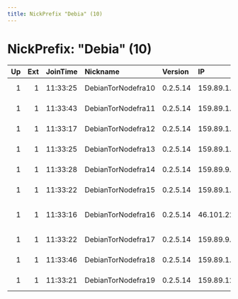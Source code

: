 ```yaml
---
title: NickPrefix "Debia" (10)
---
```


# NickPrefix: "Debia" (10)

|   Up |   Ext | JoinTime   | Nickname           | Version   | IP             | AS                  | CC   |   ORp |   Dirp | OS    | Contact                     |   eFamMembers |
|-----:|------:|:-----------|:-------------------|:----------|:---------------|:--------------------|:-----|------:|-------:|:------|:----------------------------|--------------:|
|    1 |     1 | 11:33:25   | DebianTorNodefra10 | 0.2.5.14  | 159.89.1.251   | None                | us   |  9001 |   9030 | Linux | Person somebody@example.com |             1 |
|    1 |     1 | 11:33:43   | DebianTorNodefra11 | 0.2.5.14  | 159.89.1.108   | None                | us   |  9001 |   9030 | Linux | Person somebody@example.com |             1 |
|    1 |     1 | 11:33:17   | DebianTorNodefra12 | 0.2.5.14  | 159.89.1.86    | None                | us   |  9001 |   9030 | Linux | Person somebody@example.com |             1 |
|    1 |     1 | 11:33:25   | DebianTorNodefra13 | 0.2.5.14  | 159.89.1.238   | None                | us   |  9001 |   9030 | Linux | Person somebody@example.com |             1 |
|    1 |     1 | 11:33:28   | DebianTorNodefra14 | 0.2.5.14  | 159.89.9.25    | None                | us   |  9001 |   9030 | Linux | Person somebody@example.com |             1 |
|    1 |     1 | 11:33:22   | DebianTorNodefra15 | 0.2.5.14  | 159.89.1.198   | None                | us   |  9001 |   9030 | Linux | Person somebody@example.com |             1 |
|    1 |     1 | 11:33:16   | DebianTorNodefra16 | 0.2.5.14  | 46.101.225.102 | Digital Ocean, Inc. | de   |  9001 |   9030 | Linux | Person somebody@example.com |             1 |
|    1 |     1 | 11:33:22   | DebianTorNodefra17 | 0.2.5.14  | 159.89.9.3     | None                | us   |  9001 |   9030 | Linux | Person somebody@example.com |             1 |
|    1 |     1 | 11:33:46   | DebianTorNodefra18 | 0.2.5.14  | 159.89.1.233   | None                | us   |  9001 |   9030 | Linux | Person somebody@example.com |             1 |
|    1 |     1 | 11:33:21   | DebianTorNodefra19 | 0.2.5.14  | 159.89.12.72   | None                | us   |  9001 |   9030 | Linux | Person somebody@example.com |             1 |
